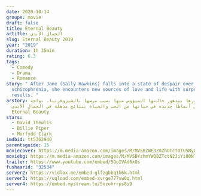 ```yaml
---
date: 2020-10-14
groups: movie
draft: false
title: Eternal Beauty
artitle: الجمال الأبدي
slug: Eternal Beauty 2019
year: "2019"
duration: 1h 35min
rating: 6.3
tags:
  - Comedy
  - Drama
  - Romance
story: " After Jane (Sally Hawkins) falls into a state of despair over her
  schizophrenia, she encounters new sources of love and life with surprising
  results. "
arstory: بعد شعورها بتدهور حالتها الميؤوس منها بسبب مرضها بالشيزوفرنيا، تواجه
  سالي أنماطًا جديدة في حياتها من الحب والحياة بنتائج مذهلة في الجمال الأبدي
  Eternal Beauty
stars:
  - David Thewlis
  - Billie Piper
  - Morfydd Clark
imdbid: tt5362940
parentsguide: 15
moviecover: https://m.media-amazon.com/images/M/MV5BZWE3ZmZhOTctOTU5Ny00MTM0LWFkZjctYjc0OWI1ZjM3MzQ5XkEyXkFqcGdeQXVyMTkxNjUyNQ@@._V1_UY864_.jpg
moviebg: https://m.media-amazon.com/images/M/MV5BYzhmYWQ0ZTctN2JiYi00NTU4LWFiMjEtZGRiNTVhMDlhOTQyXkEyXkFqcGdeQXVyNTk1MzcwNTI@._V1_UX1280_.jpg
trailer: https://www.youtube.com/embed/5GoIVAd6xOs
fushaarid: "32534"
server2: https://vidlox.me/embed-glfzgbbq1h6k.html
server3: https://uqload.com/embed-xvrge777sw0q.html
server4: https://embed.mystream.to/5xzuhrrps8i9
---
```

